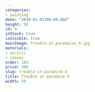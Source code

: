 ```yaml
---
categories:
- painting
date: "2019-01-01T00:00:00Z"
height: 50
id: 0
inStock: true
isVisible: true
mainImage: trouble_in_paradaise_4.jpg
materials:
- acrylic
- canvas
order: 183
price: 300
slug: trouble-in-paradise-4
title: Trouble in paradise 4
width: 50
---
```


